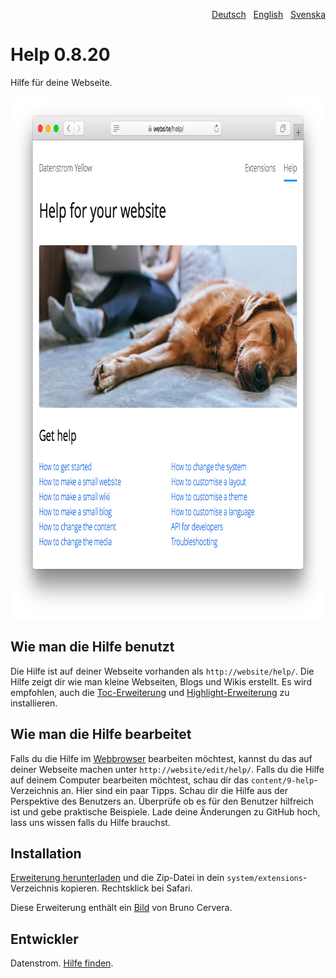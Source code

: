 <p align="right"><a href="README-de.md">Deutsch</a> &nbsp; <a href="README.md">English</a> &nbsp; <a href="README-sv.md">Svenska</a></p>

# Help 0.8.20

Hilfe für deine Webseite.

<p align="center"><img src="help-screenshot.png?raw=true" width="795" height="836" alt="Bildschirmfoto"></p>

## Wie man die Hilfe benutzt

Die Hilfe ist auf deiner Webseite vorhanden als `http://website/help/`. Die Hilfe zeigt dir wie man kleine Webseiten, Blogs und Wikis erstellt. Es wird empfohlen, auch die [Toc-Erweiterung](https://github.com/datenstrom/yellow-extensions/tree/master/source/toc/README-de.md) und [Highlight-Erweiterung](https://github.com/datenstrom/yellow-extensions/tree/master/source/highlight/README-de.md) zu installieren.

## Wie man die Hilfe bearbeitet

Falls du die Hilfe im [Webbrowser](https://github.com/datenstrom/yellow-extensions/tree/master/source/edit/README-de.md) bearbeiten möchtest, kannst du das auf deiner Webseite machen unter `http://website/edit/help/`. Falls du die Hilfe auf deinem Computer bearbeiten möchtest, schau dir das `content/9-help`-Verzeichnis an. Hier sind ein paar Tipps. Schau dir die Hilfe aus der Perspektive des Benutzers an. Überprüfe ob es für den Benutzer hilfreich ist und gebe praktische Beispiele. Lade deine Änderungen zu GitHub hoch, lass uns wissen falls du Hilfe brauchst.

## Installation

[Erweiterung herunterladen](https://github.com/datenstrom/yellow-extensions/raw/master/zip/help.zip) und die Zip-Datei in dein `system/extensions`-Verzeichnis kopieren. Rechtsklick bei Safari.

Diese Erweiterung enthält ein [Bild](https://unsplash.com/photos/azsk_6IMT3I) von Bruno Cervera.

## Entwickler

Datenstrom. [Hilfe finden](https://datenstrom.se/de/yellow/help/).
